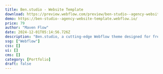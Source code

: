 ```yaml
---
title: Ben.studio - Website Template
download: https://preview.webflow.com/preview/ben-studio--agency-website-template?utm_medium=preview_link&utm_source=designer&utm_content=ben-studio--agency-website-template&preview=a8b7eb8c48cb1bc43eb5c13a124492b9&workflow=preview
demo: https://ben-studio--agency-website-template.webflow.io/
price: 79
author: "Maven Flow"
date: 2024-12-01T05:14:56.726Z
description: "Ben.studio, a cutting-edge Webflow theme designed for freelancers, studios, and creative businesses. It's ideal for displaying services and portfolios thanks to its modern style and adaptable layout."
ssg: ["Webflow"]
css: []
ui: []
cms: []
category: [Portfolio]
draft: false
---
```

